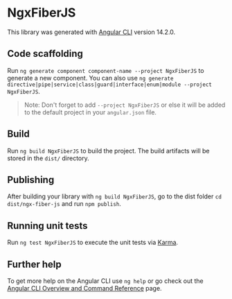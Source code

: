 # NgxFiberJS

This library was generated with [Angular CLI](https://github.com/angular/angular-cli) version 14.2.0.

## Code scaffolding

Run `ng generate component component-name --project NgxFiberJS` to generate a new component. You can also use `ng generate directive|pipe|service|class|guard|interface|enum|module --project NgxFiberJS`.
> Note: Don't forget to add `--project NgxFiberJS` or else it will be added to the default project in your `angular.json` file. 

## Build

Run `ng build NgxFiberJS` to build the project. The build artifacts will be stored in the `dist/` directory.

## Publishing

After building your library with `ng build NgxFiberJS`, go to the dist folder `cd dist/ngx-fiber-js` and run `npm publish`.

## Running unit tests

Run `ng test NgxFiberJS` to execute the unit tests via [Karma](https://karma-runner.github.io).

## Further help

To get more help on the Angular CLI use `ng help` or go check out the [Angular CLI Overview and Command Reference](https://angular.io/cli) page.
